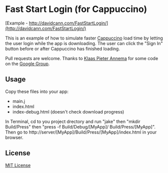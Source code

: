 Fast Start Login (for Cappuccino)
=================================

[Example - http://davidcann.com/FastStartLogin/](http://davidcann.com/FastStartLogin/)

This is an example of how to simulate faster [Cappuccino](http://github.com/280North/cappuccino) load time by letting the user login while the app is downloading.  The user can click the "Sign In" button before or after Cappuccino has finished loading.

Pull requests are welcome.  Thanks to [Klaas Pieter Annema](https://github.com/klaaspieter) for some code on the [Google Group](http://groups.google.com/group/objectivej/browse_frm/thread/2c0f16b1d2000dbd?hl=en).


## Usage

Copy these files into your app:

* main.j
* index.html
* index-debug.html (doesn't check download progress)

In Terminal, cd to you project drectory and run "jake" then "mkdir Build/Press" then "press -f Build/Debug/[MyApp]/ Build/Press/[MyApp]".  Then go to http://server/[MyApp]/Build/Press/[MyApp]/index.html in your browser.


## License

[MIT License](http://www.opensource.org/licenses/mit-license.php)